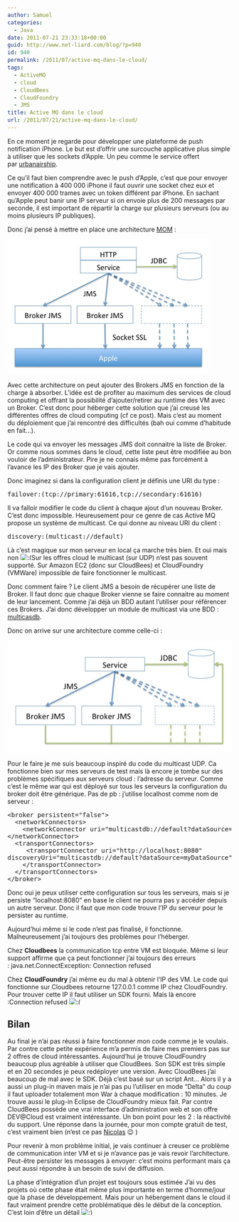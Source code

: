 ```yaml
---
author: Samuel
categories:
  - Java
date: 2011-07-21 23:33:18+00:00
guid: http://www.net-liard.com/blog/?p=940
id: 940
permalink: /2011/07/active-mq-dans-le-cloud/
tags:
  - ActiveMQ
  - cloud
  - CloudBees
  - CloudFoundry
  - JMS
title: Active MQ dans le cloud
url: /2011/07/21/active-mq-dans-le-cloud/
---
```


En ce moment je regarde pour développer une plateforme de push notification iPhone. Le but est d&#8217;offrir une surcouche applicative plus simple à utiliser que les sockets d&#8217;Apple. Un peu comme le service offert par [urbanairship](http://urbanairship.com/).

Ce qu&#8217;il faut bien comprendre avec le push d&#8217;Apple, c&#8217;est que pour envoyer une notification à 400 000 iPhone il faut ouvrir une socket chez eux et envoyer 400 000 trames avec un token différent par iPhone. En sachant qu&#8217;Apple peut banir une IP serveur si on envoie plus de 200 messages par seconde, il est important de répartir la charge sur plusieurs serveurs (ou au moins plusieurs IP publiques).

Donc j&#8217;ai pensé à mettre en place une architecture [MOM](http://fr.wikipedia.org/wiki/Message-Oriented_Middleware) :

![photo](/images/uploads/2011/07/activemq11.jpg)

Avec cette architecture on peut ajouter des Brokers JMS en fonction de la charge à absorber. L&#8217;idée est de profiter au maximum des services de cloud computing et offrant la possibilité d&#8217;ajouter/retirer au runtime des VM avec un Broker. C&#8217;est donc pour héberger cette solution que j&#8217;ai creusé les différentes offres de cloud computing (cf ce post). Mais c&#8217;est au moment du déploiement que j&#8217;ai rencontré des difficultés (bah oui comme d&#8217;habitude en fait&#8230;).

Le code qui va envoyer les messages JMS doit connaitre la liste de Broker. Or comme nous sommes dans le cloud, cette liste peut être modifiée au bon vouloir de l&#8217;administrateur. Pire je ne connais même pas forcément à l&#8217;avance les IP des Broker que je vais ajouter.

Donc imaginez si dans la configuration client je définis une URI du type :

<pre>failover:(tcp://primary:61616,tcp://secondary:61616)</pre>

Il va falloir modifier le code du client à chaque ajout d&#8217;un nouveau Broker. C&#8217;est donc impossible. Heureusement pour ce genre de cas Active MQ propose un système de multicast. Ce qui donne au niveau URI du client :

<pre>discovery:(multicast://default)</pre>

Là c&#8217;est magique sur mon serveur en local ça marche très bien. Et oui mais non  <img src="http://www.apptom.fr/wp-includes/images/smilies/frownie.png" alt=":(" class="wp-smiley" style="height: 1em; max-height: 1em;" />Sur les offres cloud le multicast (sur UDP) n&#8217;est pas souvent supporté. Sur Amazon EC2 (donc sur CloudBees) et CloudFoundry (VMWare) impossible de faire fonctionner le multicast.

Donc comment faire ? Le client JMS a besoin de récupérer une liste de Broker. Il faut donc que chaque Broker vienne se faire connaitre au moment de leur lancement. Comme j&#8217;ai déjà un BDD autant l&#8217;utiliser pour référencer ces Brokers. J&#8217;ai donc développer un module de multicast via une BDD : [multicasdb](https://github.com/sliard/multicastdb).

Donc on arrive sur une architecture comme celle-ci :

![photo](/images/uploads/2011/07/activemq2.jpg)

Pour le faire je me suis beaucoup inspiré du code du multicast UDP. Ca fonctionne bien sur mes serveurs de test mais là encore je tombe sur des problèmes spécifiques aux serveurs cloud : l&#8217;adresse du serveur. Comme c&#8217;est le même war qui est déployé sur tous les serveurs la configuration du broker doit être générique. Pas de pb : j&#8217;utilise localhost comme nom de serveur :

<!-- p.p1 {margin: 0.0px 0.0px 0.0px 0.0px; font: 11.0px Monaco; color: #3834ff} p.p2 {margin: 0.0px 0.0px 0.0px 0.0px; font: 11.0px Monaco; color: #4d9192} span.s1 {color: #000000} span.s2 {color: #009193} span.s3 {color: #4d9192} span.s4 {color: #932192} span.Apple-tab-span {white-space:pre} -->

<pre name="code" class="xml:nogutter:nocontrols">&lt;broker persistent="false">
  &lt;networkConnectors>
    &lt;networkConnector uri="multicastdb://default?dataSource=myDataSource">
&lt;/networkConnector>
  &lt;transportConnectors>
     &lt;transportConnector uri="http://localhost:8080"   
discoveryUri="multicastdb://default?dataSource=myDataSource">
    &lt;/transportConnector>
  &lt;/transportConnectors>
&lt;/broker>
</pre>

Donc oui je peux utiliser cette configuration sur tous les serveurs, mais si je persiste &#8220;localhost:8080&#8221; en base le client ne pourra pas y accéder depuis un autre serveur. Donc il faut que mon code trouve l&#8217;IP du serveur pour le persister au runtime.

Aujourd&#8217;hui même si le code n&#8217;est pas finalisé, il fonctionne. Malheureusement j&#8217;ai toujours des problèmes pour l&#8217;héberger.

Chez **Cloudbees** la communication tcp entre VM est bloquée. Même si leur support affirme que ça peut fonctionner j&#8217;ai toujours des erreurs : java.net.ConnectException: Connection refused

Chez **CloudFoundry** j&#8217;ai même eu du mal à obtenir l&#8217;IP des VM. Le code qui fonctionne sur Cloudbees retourne 127.0.0.1 comme IP chez CloudFoundry. Pour trouver cette IP il faut utiliser un SDK fourni. Mais là encore :Connection refused <img src="http://www.apptom.fr/wp-includes/images/smilies/frownie.png" alt=":(" class="wp-smiley" style="height: 1em; max-height: 1em;" />

## Bilan

Au final je n&#8217;ai pas réussi à faire fonctionner mon code comme je le voulais. Par contre cette petite expérience m&#8217;a permis de faire mes premiers pas sur 2 offres de cloud intéressantes. Aujourd&#8217;hui je trouve CloudFoundry beaucoup plus agréable à utiliser que CloudBees. Son SDK est très simple et en 20 secondes je peux redéployer une version. Avec CloudBees j&#8217;ai beaucoup de mal avec le SDK. Déjà c&#8217;est basé sur un script Ant&#8230; Alors il y a aussi un plug-in maven mais je n&#8217;ai pas pu l&#8217;utiliser en mode &#8220;Delta&#8221; du coup il faut uploader totalement mon War à chaque modification : 10 minutes. Je trouve aussi le plug-in Eclipse de CloudFoundry mieux fait. Par contre CloudBees possède une vrai interface d&#8217;administration web et son offre DEV@Cloud est vraiment intéressante. Un bon point pour les 2 : la réactivité du support. Une réponse dans la journée, pour mon compte gratuit de test, c&#8217;est vraiment bien (n&#8217;est ce pas [Nicolas](http://twitter.com/#!/ndeloof) 😉 )

Pour revenir à mon problème initial, je vais continuer à creuser ce problème de communication inter VM et si je n&#8217;avance pas je vais revoir l&#8217;architecture. Peut-être persister les messages à envoyer: c&#8217;est moins performant mais ça peut aussi répondre à un besoin de suivi de diffusion.

La phase d&#8217;intégration d&#8217;un projet est toujours sous estimée J&#8217;ai vu des projets où cette phase était même plus importante en terme d&#8217;homme/jour que la phase de développement. Mais pour un hébergement dans le cloud il faut vraiment prendre cette problématique dès le début de la conception. C&#8217;est loin d&#8217;être un détail <img src="http://www.apptom.fr/wp-includes/images/smilies/simple-smile.png" alt=":)" class="wp-smiley" style="height: 1em; max-height: 1em;" />